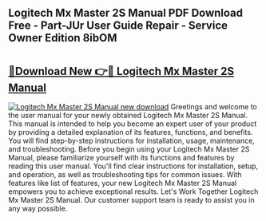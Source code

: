 ## Logitech Mx Master 2S Manual PDF Download Free - Part-JUr User Guide Repair - Service Owner Edition 8ibOM

# <h2><a href="http://bc9834.oget.top/?id=Logitech+Mx+Master+2S+Manual">🔗Download New 👉🔴 Logitech Mx Master 2S Manual</a></h2>

[![Logitech Mx Master 2S Manual new download](https://i.imgur.com/5g1atiW.png)](http://bc9834.oget.top/?id=Logitech+Mx+Master+2S+Manual)
Greetings and welcome to the user manual for your newly obtained Logitech Mx Master 2S Manual. This manual is intended to help you become an expert user of your product by providing a detailed explanation of its features, functions, and benefits. You will find step-by-step instructions for installation, usage, maintenance, and troubleshooting. Before you begin using your Logitech Mx Master 2S Manual, please familiarize yourself with its functions and features by reading this user manual. You'll find clear instructions for installation, setup, and operation, as well as troubleshooting tips for common issues. With features like list of features, your new Logitech Mx Master 2S Manual empowers you to achieve exceptional results. Let's Work Together Logitech Mx Master 2S Manual. Our customer support team is ready to assist you in any way possible.
